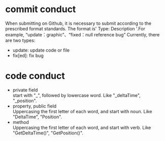 # commit conduct  
When submitting on Github, it is necessary to submit according to the prescribed format standards.
The format is' Type: Description '.For example, “update：graphic”、“fixed：null reference bug”
Currently, there are two types:
- update: update code or file
- fix[ed]: fix bug


# code conduct
- private field  
start with "_", followed by lowercase word. Like "_deltaTime", "_position".
- property, public field  
Uppercasing the first letter of each word, and start with noun. Like "DeltaTime", "Position".
- method  
Uppercasing the first letter of each word, and start with verb. Like "GetDeltaTime()", "GetPosition()".

